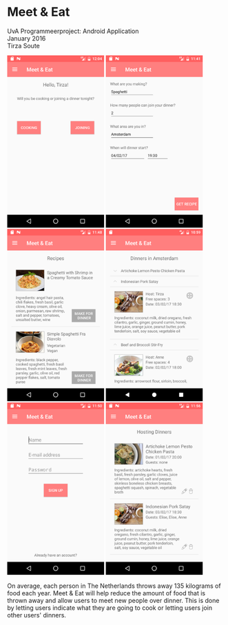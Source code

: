 # Meet & Eat

UvA Programmeerproject: Android Application<br>
January 2016<br>
Tirza Soute<br>

<img src="/doc/homeScreenshot.png" height="400">
<img src="/doc/cookingScreenshot.png" height="400">
<img src="/doc/recipeResultScreenshot.png" height="400">
<img src="/doc/searchScreenshot.png" height="400">
<img src="/doc/signUpScreenshot.png" height="400">
<img src="/doc/hostingScreenshot.png" height="400">
<!--<img src="/doc/navDrawerScreenshot.png" height="400"></-->

On average, each person in The Netherlands throws away 135 kilograms of food each year. Meet & Eat will help reduce the amount of food that is thrown away and allow users to meet new people over dinner. This is done by letting users indicate what they are going to cook or letting users join other users' dinners.
